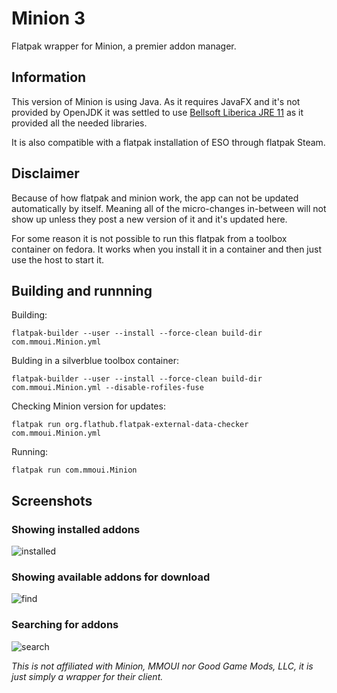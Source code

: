 # Minion 3
Flatpak wrapper for Minion, a premier addon manager.

## Information
This version of Minion is using Java. As it requires JavaFX and it's not provided by OpenJDK it was settled to use [Bellsoft Liberica JRE 11](https://bell-sw.com/pages/downloads/) as it provided all the needed libraries. 

It is also compatible with a flatpak installation of ESO through flatpak Steam.

## Disclaimer
Because of how flatpak and minion work, the app can not be updated automatically by itself. Meaning all of the micro-changes in-between will not show up
unless they post a new version of it and it's updated here.

For some reason it is not possible to run this flatpak from a toolbox container on fedora. It works when you install it in a container and then just use the host to start it.

## Building and runnning

Building:

    flatpak-builder --user --install --force-clean build-dir com.mmoui.Minion.yml

Bulding in a silverblue toolbox container:

    flatpak-builder --user --install --force-clean build-dir com.mmoui.Minion.yml --disable-rofiles-fuse

Checking Minion version for updates:

    flatpak run org.flathub.flatpak-external-data-checker com.mmoui.Minion.yml

Running:

    flatpak run com.mmoui.Minion

## Screenshots

### Showing installed addons
![installed](https://raw.githubusercontent.com/zastrixarundell/flathub/com.mmoui.Minion/master/screenshots/installed.png)

### Showing available addons for download
![find](https://raw.githubusercontent.com/zastrixarundell/flathub/com.mmoui.Minion/master/screenshots/find.png)


### Searching for addons
![search](https://raw.githubusercontent.com/zastrixarundell/flathub/com.mmoui.Minion/master/screenshots/search.png)


*This is not affiliated with Minion, MMOUI nor Good Game Mods, LLC, it is just simply a wrapper for their client.*